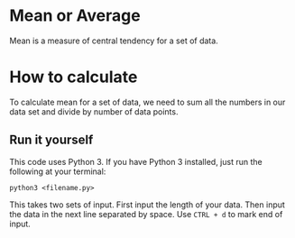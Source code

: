 # Mean or Average
Mean is a measure of central tendency for a set of data.

# How to calculate
To calculate mean for a set of data, we need to sum all the numbers in our data set and divide by number of data points.

## Run it yourself
This code uses Python 3. If you have Python 3 installed, just run the following at your terminal:

`python3 <filename.py>`


This takes two sets of input. First input the length of your data. Then input the data in the next line separated by space. Use `CTRL + d` to mark end of input.

